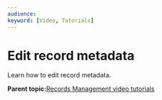 ```yaml
---
audience: 
keyword: [Video, Tutorials]
---
```


# Edit record metadata

Learn how to edit record metadata.

  

**Parent topic:**[Records Management video tutorials](../topics/alfresco-video-tutorials-rm.md)


